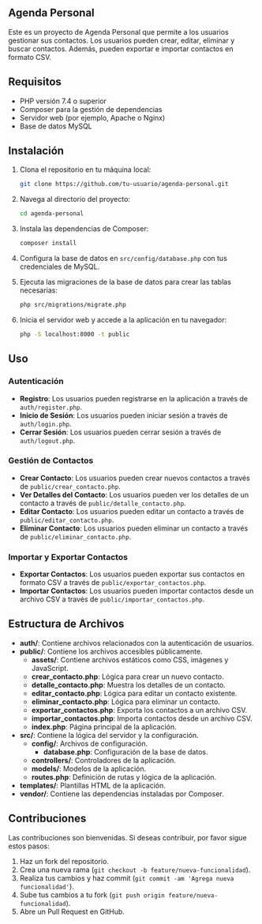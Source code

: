 ## Agenda Personal

Este es un proyecto de Agenda Personal que permite a los usuarios gestionar sus contactos. Los usuarios pueden crear, editar, eliminar y buscar contactos. Además, pueden exportar e importar contactos en formato CSV.

## Requisitos

- PHP versión 7.4 o superior
- Composer para la gestión de dependencias
- Servidor web (por ejemplo, Apache o Nginx)
- Base de datos MySQL

## Instalación

1. Clona el repositorio en tu máquina local:

    ```sh
    git clone https://github.com/tu-usuario/agenda-personal.git
    ```

2. Navega al directorio del proyecto:

    ```sh
    cd agenda-personal
    ```

3. Instala las dependencias de Composer:

    ```sh
    composer install
    ```

4. Configura la base de datos en `src/config/database.php` con tus credenciales de MySQL.

5. Ejecuta las migraciones de la base de datos para crear las tablas necesarias:

    ```sh
    php src/migrations/migrate.php
    ```

6. Inicia el servidor web y accede a la aplicación en tu navegador:

    ```sh
    php -S localhost:8000 -t public
    ```

## Uso

### Autenticación

- **Registro**: Los usuarios pueden registrarse en la aplicación a través de `auth/register.php`.
- **Inicio de Sesión**: Los usuarios pueden iniciar sesión a través de `auth/login.php`.
- **Cerrar Sesión**: Los usuarios pueden cerrar sesión a través de `auth/logout.php`.

### Gestión de Contactos

- **Crear Contacto**: Los usuarios pueden crear nuevos contactos a través de `public/crear_contacto.php`.
- **Ver Detalles del Contacto**: Los usuarios pueden ver los detalles de un contacto a través de `public/detalle_contacto.php`.
- **Editar Contacto**: Los usuarios pueden editar un contacto a través de `public/editar_contacto.php`.
- **Eliminar Contacto**: Los usuarios pueden eliminar un contacto a través de `public/eliminar_contacto.php`.

### Importar y Exportar Contactos

- **Exportar Contactos**: Los usuarios pueden exportar sus contactos en formato CSV a través de `public/exportar_contactos.php`.
- **Importar Contactos**: Los usuarios pueden importar contactos desde un archivo CSV a través de `public/importar_contactos.php`.

## Estructura de Archivos

- **auth/**: Contiene archivos relacionados con la autenticación de usuarios.
- **public/**: Contiene los archivos accesibles públicamente.
  - **assets/**: Contiene archivos estáticos como CSS, imágenes y JavaScript.
  - **crear_contacto.php**: Lógica para crear un nuevo contacto.
  - **detalle_contacto.php**: Muestra los detalles de un contacto.
  - **editar_contacto.php**: Lógica para editar un contacto existente.
  - **eliminar_contacto.php**: Lógica para eliminar un contacto.
  - **exportar_contactos.php**: Exporta los contactos a un archivo CSV.
  - **importar_contactos.php**: Importa contactos desde un archivo CSV.
  - **index.php**: Página principal de la aplicación.
- **src/**: Contiene la lógica del servidor y la configuración.
  - **config/**: Archivos de configuración.
    - **database.php**: Configuración de la base de datos.
  - **controllers/**: Controladores de la aplicación.
  - **models/**: Modelos de la aplicación.
  - **routes.php**: Definición de rutas y lógica de la aplicación.
- **templates/**: Plantillas HTML de la aplicación.
- **vendor/**: Contiene las dependencias instaladas por Composer.

## Contribuciones

Las contribuciones son bienvenidas. Si deseas contribuir, por favor sigue estos pasos:

1. Haz un fork del repositorio.
2. Crea una nueva rama (`git checkout -b feature/nueva-funcionalidad`).
3. Realiza tus cambios y haz commit (`git commit -am 'Agrega nueva funcionalidad'`).
4. Sube tus cambios a tu fork (`git push origin feature/nueva-funcionalidad`).
5. Abre un Pull Request en GitHub.



